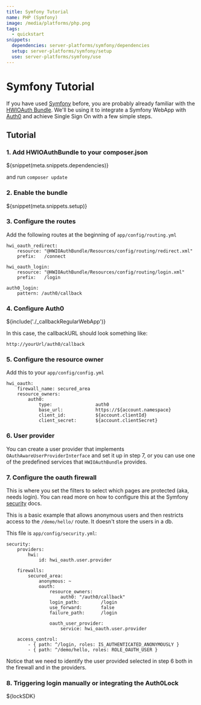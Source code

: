 ```yaml
---
title: Symfony Tutorial
name: PHP (Symfony)
image: /media/platforms/php.png
tags:
  - quickstart
snippets:
  dependencies: server-platforms/symfony/dependencies
  setup: server-platforms/symfony/setup
  use: server-platforms/symfony/use
---
```


# Symfony Tutorial

If you have used [Symfony](http://symfony.com) before, you are probably already familiar with the [HWIOAuth Bundle](https://github.com/hwi/HWIOAuthBundle). We'll be using it to integrate a Symfony WebApp with [Auth0](https://auth0.com/) and achieve Single Sign On with a few simple steps.

## Tutorial

### 1. Add HWIOAuthBundle to your composer.json

${snippet(meta.snippets.dependencies)}

and run `composer update`


### 2. Enable the bundle

${snippet(meta.snippets.setup)}

### 3. Configure the routes

Add the following routes at the beginning of `app/config/routing.yml`

    hwi_oauth_redirect:
        resource: "@HWIOAuthBundle/Resources/config/routing/redirect.xml"
        prefix:   /connect

    hwi_oauth_login:
        resource: "@HWIOAuthBundle/Resources/config/routing/login.xml"
        prefix:   /login

    auth0_login:
        pattern: /auth0/callback


### 4. Configure Auth0

${include('./_callbackRegularWebApp')}

In this case, the callbackURL should look something like:

```
http://yourUrl/auth0/callback
```

### 5. Configure the resource owner

Add this to your `app/config/config.yml`

    hwi_oauth:
        firewall_name: secured_area
        resource_owners:
            auth0:
                type:                auth0
                base_url:            https://${account.namespace}
                client_id:           ${account.clientId}
                client_secret:       ${account.clientSecret}

### 6. User provider

You can create a user provider that implements `OAuthAwareUserProviderInterface` and set it up in step 7, or you
can use one of the predefined services that `HWIOAuthBundle` provides.

### 7. Configure the oauth firewall

This is where you set the filters to select which pages are protected (aka, needs login). You can read more on how to configure this at the Symfony [security](http://symfony.com/doc/current/book/security.html) docs.

This is a basic example that allows anonymous users and then restricts access to the `/demo/hello/` route. It doesn't store the users in a db.

This file is `app/config/security.yml`:

    security:
        providers:
            hwi:
                id: hwi_oauth.user.provider

        firewalls:
            secured_area:
                anonymous: ~
                oauth:
                    resource_owners:
                        auth0: "/auth0/callback"
                    login_path:        /login
                    use_forward:       false
                    failure_path:      /login

                    oauth_user_provider:
                        service: hwi_oauth.user.provider

        access_control:
            - { path: ^/login, roles: IS_AUTHENTICATED_ANONYMOUSLY }
            - { path: ^/demo/hello, roles: ROLE_OAUTH_USER }

Notice that we need to identify the user provided selected in step 6 both in the firewall and in the providers.

### 8. Triggering login manually or integrating the Auth0Lock

${lockSDK}
